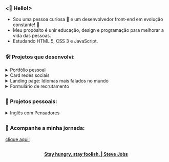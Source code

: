 ### <🖖 Hello!>

- Sou uma pessoa curiosa 🤔 e um desenvolvedor front-end em evolução constante! 🧗
- Meu propósito é unir educação, design e programação para melhorar a vida das pessoas.
- Estudando HTML 5, CSS 3 e JavaScript.

##

### 🛠️ Projetos que desenvolvi:

<details>
 
<summary>Portfólio pessoal</summary>
 
- [Resultado final (clique aqui)](https://oliveltonsantos.github.io/portfolio/)
 
- [Repositório (clique aqui)](https://github.com/oliveltonsantos/portfolio)
 
</details>

<details>
 
<summary>Card redes sociais</summary>
 
- [Resultado final (clique aqui)](https://oliveltonsantos.github.io/card-links)
 
- [Repositório (clique aqui)](https://github.com/oliveltonsantos/card-links)
 
</details>

<details>
 
<summary>Landing page: Idiomas mais falados no mundo</summary>

- [Resultado final (clique aqui)](https://oliveltonsantos.github.io/idiomas-mais-falados-do-mundo/)
 
- [Repositório (clique aqui)](https://github.com/oliveltonsantos/idiomas-mais-falados-do-mundo)
 
</details>

<details>
 
<summary>Formulário de recrutamento</summary>
 
- [Resultado final (clique aqui)](https://oliveltonsantos.github.io/formulario-de-recrutamento/)
 
- [Repositório (clique aqui)](https://github.com/oliveltonsantos/formulario-de-recrutamento)
 
</details>
 
##

### 🚀 Projetos pessoais:

<details>

<summary>Inglês com Pensadores</summary>

<br>
 
<p>💡 Propósito: ajudar as pessoas a conquistarem uma vida extraordinária através do inglês!</p>

<p>Este é um projeto educacional que visa ensinar as pessoas a como aprender inglês sozinhas e disponibilizar material de estudo gratuitamente. Conforme for evoluindo minhas habilidades irei implementar melhorias na parte tecnológica do projeto.</p>

<p>E se você ficou curioso(a) para saber mais, deixo o link abaixo.</p>
 
[Clique aqui!](https://inglescompensadores.bio.link)

</details>
 
##

### 📱 Acompanhe a minha jornada:

[clique aqui!](https://oliveltonsantos.github.io/card-links/) 

##

<div align="center">
<strong> <a href="https://www.youtube.com/watch?v=UF8uR6Z6KLc&ab_channel=Stanford" target="_blank">Stay hungry, stay foolish. | Steve Jobs</a></strong>
</div>
